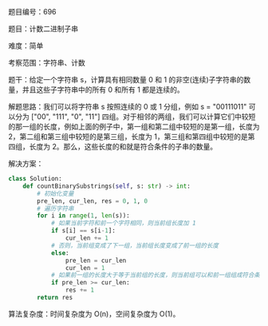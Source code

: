 题目编号：696

题目：计数二进制子串

难度：简单

考察范围：字符串、计数

题干：给定一个字符串 s，计算具有相同数量 0 和 1 的非空(连续)子字符串的数量，并且这些子字符串中的所有 0 和所有 1 都是连续的。

解题思路：我们可以将字符串 s 按照连续的 0 或 1 分组，例如 s = "00111011" 可以分为 ["00", "111", "0", "11"] 四组。对于相邻的两组，我们可以计算它们中较短的那一组的长度，例如上面的例子中，第一组和第二组中较短的是第一组，长度为 2，第二组和第三组中较短的是第三组，长度为 1，第三组和第四组中较短的是第四组，长度为 2。那么，这些长度的和就是符合条件的子串的数量。

解决方案：

```python
class Solution:
    def countBinarySubstrings(self, s: str) -> int:
        # 初始化变量
        pre_len, cur_len, res = 0, 1, 0
        # 遍历字符串
        for i in range(1, len(s)):
            # 如果当前字符和前一个字符相同，则当前组长度加 1
            if s[i] == s[i-1]:
                cur_len += 1
            # 否则，当前组变成了下一组，当前组长度变成了前一组的长度
            else:
                pre_len = cur_len
                cur_len = 1
            # 如果前一组的长度大于等于当前组的长度，则当前组可以和前一组组成符合条件的子串
            if pre_len >= cur_len:
                res += 1
        return res
```

算法复杂度：时间复杂度为 O(n)，空间复杂度为 O(1)。